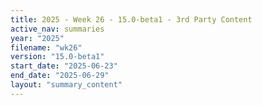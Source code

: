 ```yaml
---
title: 2025 - Week 26 - 15.0-beta1 - 3rd Party Content
active_nav: summaries
year: "2025"
filename: "wk26"
version: "15.0-beta1"
start_date: "2025-06-23"
end_date: "2025-06-29"
layout: "summary_content"
---
```

